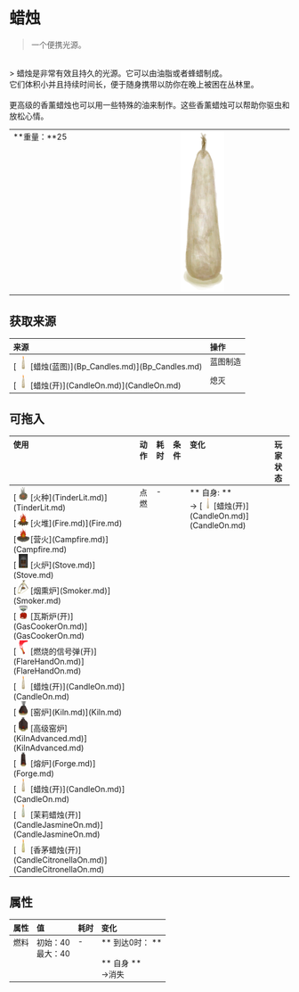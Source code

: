 # 蜡烛  
> 一个便携光源。  
<br>  
> 蜡烛是非常有效且持久的光源。它可以由油脂或者蜂蜡制成。<br>它们体积小并且持续时间长，便于随身携带以防你在晚上被困在丛林里。<br><br>更高级的香薰蜡烛也可以用一些特殊的油来制作。这些香薰蜡烛可以帮助你驱虫和放松心情。  
  
<table class="table table-bordered"><tbody><tr ><td  style="width:80%;text-align:left;vertical-align:top;" >**重量：**25</td><td  style="width:20%;text-align:left;vertical-align:top;" ><div style="width:300px;display:inline-block;text-align:center"><img decoding="async" src="Sprite/CandleOff.png" href="a.md" style="max-width:300px;max-height:300px;"></div></td></tr></tbody></tbody></table>  
  
## 获取来源  
<table class="table table-bordered"><thead><tr ><th  style="text-align:left;vertical-align:top;" >来源</th><th  style="text-align:left;vertical-align:top;" >操作</th></tr></thead><tr ><td  style="text-align:left;vertical-align:top;" >[<div style="width:25px;display:inline-block;text-align:center"><img decoding="async" src="Sprite/CandleOn.png" href="a.md" style="max-width:25px;max-height:25px;"></div>[蜡烛(蓝图)](Bp_Candles.md)](Bp_Candles.md)</td><td  style="text-align:left;vertical-align:top;" >蓝图制造</td></tr><tr ><td  style="text-align:left;vertical-align:top;" >[<div style="width:25px;display:inline-block;text-align:center"><img decoding="async" src="Sprite/CandleOn.png" href="a.md" style="max-width:25px;max-height:25px;"></div>[蜡烛(开)](CandleOn.md)](CandleOn.md)</td><td  style="text-align:left;vertical-align:top;" >熄灭</td></tr></tbody></table>  
  
## 可拖入  
<table class="table table-bordered"><thead><tr ><th  style="text-align:left;vertical-align:top;" >使用</th><th  style="text-align:left;vertical-align:top;" >动作</th><th  style="text-align:left;vertical-align:top;" >耗时</th><th  style="text-align:left;vertical-align:top;" >条件</th><th  style="text-align:left;vertical-align:top;" >变化</th><th  style="text-align:left;vertical-align:top;" >玩家状态</th></tr></thead><tr ><td  style="text-align:left;vertical-align:top;" >[<div style="width:25px;display:inline-block;text-align:center"><img decoding="async" src="Sprite/TinderLit.png" href="a.md" style="max-width:25px;max-height:25px;"></div>[火种](TinderLit.md)](TinderLit.md)<br>[<div style="width:25px;display:inline-block;text-align:center"><img decoding="async" src="Sprite/Fire.png" href="a.md" style="max-width:25px;max-height:25px;"></div>[火堆](Fire.md)](Fire.md)<br>[<div style="width:25px;display:inline-block;text-align:center"><img decoding="async" src="Sprite/Campfire.png" href="a.md" style="max-width:25px;max-height:25px;"></div>[营火](Campfire.md)](Campfire.md)<br>[<div style="width:25px;display:inline-block;text-align:center"><img decoding="async" src="Sprite/StoveOn.png" href="a.md" style="max-width:25px;max-height:25px;"></div>[火炉](Stove.md)](Stove.md)<br>[<div style="width:25px;display:inline-block;text-align:center"><img decoding="async" src="Sprite/SmokerFire.png" href="a.md" style="max-width:25px;max-height:25px;"></div>[烟熏炉](Smoker.md)](Smoker.md)<br>[<div style="width:25px;display:inline-block;text-align:center"><img decoding="async" src="Sprite/GasCookerOn.png" href="a.md" style="max-width:25px;max-height:25px;"></div>[瓦斯炉(开)](GasCookerOn.md)](GasCookerOn.md)<br>[<div style="width:25px;display:inline-block;text-align:center"><img decoding="async" src="Sprite/FlareLit.png" href="a.md" style="max-width:25px;max-height:25px;"></div>[燃烧的信号弹(开)](FlareHandOn.md)](FlareHandOn.md)<br>[<div style="width:25px;display:inline-block;text-align:center"><img decoding="async" src="Sprite/CandleOn.png" href="a.md" style="max-width:25px;max-height:25px;"></div>[蜡烛(开)](CandleOn.md)](CandleOn.md)<br>[<div style="width:25px;display:inline-block;text-align:center"><img decoding="async" src="Sprite/KilnLit.png" href="a.md" style="max-width:25px;max-height:25px;"></div>[窑炉](Kiln.md)](Kiln.md)<br>[<div style="width:25px;display:inline-block;text-align:center"><img decoding="async" src="Sprite/AdvancedKilnLit.png" href="a.md" style="max-width:25px;max-height:25px;"></div>[高级窑炉](KilnAdvanced.md)](KilnAdvanced.md)<br>[<div style="width:25px;display:inline-block;text-align:center"><img decoding="async" src="Sprite/ForgeLit.png" href="a.md" style="max-width:25px;max-height:25px;"></div>[熔炉](Forge.md)](Forge.md)<br>[<div style="width:25px;display:inline-block;text-align:center"><img decoding="async" src="Sprite/CandleOn.png" href="a.md" style="max-width:25px;max-height:25px;"></div>[蜡烛(开)](CandleOn.md)](CandleOn.md)<br>[<div style="width:25px;display:inline-block;text-align:center"><img decoding="async" src="Sprite/CandleOnJasmine.png" href="a.md" style="max-width:25px;max-height:25px;"></div>[茉莉蜡烛(开)](CandleJasmineOn.md)](CandleJasmineOn.md)<br>[<div style="width:25px;display:inline-block;text-align:center"><img decoding="async" src="Sprite/CandleOnCitronella.png" href="a.md" style="max-width:25px;max-height:25px;"></div>[香茅蜡烛(开)](CandleCitronellaOn.md)](CandleCitronellaOn.md)</td><td  style="text-align:left;vertical-align:top;" >点燃<br></td><td  style="text-align:left;vertical-align:top;" >-</td><td  style="text-align:left;vertical-align:top;" ></td><td  style="text-align:left;vertical-align:top;" >** 自身: **<br>→ [<div style="width:20px;display:inline-block;text-align:center"><img decoding="async" src="Sprite/CandleOn.png" href="a.md" style="max-width:20px;max-height:20px;"></div>[蜡烛(开)](CandleOn.md)](CandleOn.md)</td><td  style="text-align:left;vertical-align:top;" ></td></tr></tbody></table>  
  
## 属性   
<table class="table table-bordered"><thead><tr ><th  style="text-align:left;vertical-align:top;" >属性</th><th  style="text-align:left;vertical-align:top;" >值</th><th  style="text-align:left;vertical-align:top;" >耗时</th><th  style="text-align:left;vertical-align:top;" >变化</th></tr></thead><tr ><td  style="text-align:left;vertical-align:top;" >燃料</td><td  style="text-align:left;vertical-align:top;" >初始：40<br>最大：40</td><td  style="text-align:left;vertical-align:top;" >-</td><td  style="text-align:left;vertical-align:top;" >** 到达0时： **<br><br>** 自身 **<br>→消失</td></tr></tbody></table>  
  


<script>document.title="蜡烛 - 卡牌生存百科 Card Survival Wiki";</script>